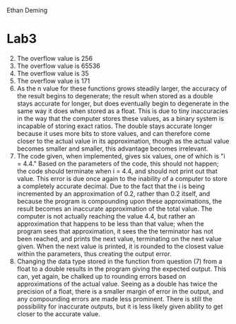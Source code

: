Ethan Deming
# Lab3

2. The overflow value is 256
3. The overflow value is 65536
4. The overflow value is 35
5. The overflow value is 171
6. As the n value for these functions grows steadily larger, the accuracy of the result begins to degenerate;
   the result when stored as a double stays accurate for longer, but does eventually begin to degenerate in
   the same way it does when stored as a float. This is due to tiny inaccuracies in the way that the computer
   stores these values, as a binary system is incapable of storing exact ratios. The double stays accurate
   longer because it uses more bits to store values, and can therefore come closer to the actual value in its
   approximation, though as the actual value becomes smaller and smaller, this advantage becomes irrelevant.
7. The code given, when implemented, gives six values, one of which is "i = 4.4." Based on the parameters of
   the code, this should not happen; the code should terminate when i = 4.4, and should not print out that
   value. This error is due once again to the inability of a computer to store a completely accurate decimal.
   Due to the fact that the i is being incremented by an approximation of 0.2, rather than 0.2 itself, and
   because the program is compounding upon these approximations, the result becomes an inaccurate approximation
   of the total value. The computer is not actually reaching the value 4.4, but rather an approximation that
   happens to be less than that value; when the program sees that approximation, it sees the the terminator has
   not been reached, and prints the next value, terminating on the next value given. When the next value is
   printed, it is rounded to the closest value within the parameters, thus creating the output error.
8. Changing the data type stored in the function from question (7) from a float to a double results in the
   program giving the expected output. This can, yet again, be chalked up to rounding errors based on
   approximations of the actual value. Seeing as a double has twice the precision of a float, there is a smaller
   margin of error in the output, and any compounding errors are made less prominent. There is still the
   possibility for inaccurate outputs, but it is less likely given ability to get closer to the accurate value.
